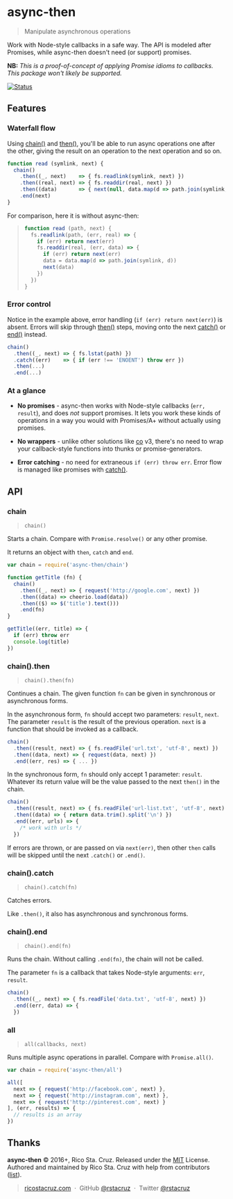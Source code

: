 # async-then

> Manipulate asynchronous operations

Work with Node-style callbacks in a safe way. The API is modeled after Promises, while async-then doesn't need (or support) promises.

__NB:__ _This is a proof-of-concept of applying Promise idioms to callbacks. This package won't likely be supported._

[![Status](https://travis-ci.org/rstacruz/async-then.svg?branch=master)](https://travis-ci.org/rstacruz/async-then "See test builds")

[co]: https://github.com/tj/co

## Features

### Waterfall flow

Using [chain()] and [then()], you'll be able to run async operations one after the other, giving the result on an operation to the next operation and so on.

```js
function read (symlink, next) {
  chain()
    .then((_, next)    => { fs.readlink(symlink, next) })
    .then((real, next) => { fs.readdir(real, next) })
    .then((data)       => { next(null, data.map(d => path.join(symlink, d)) })
    .end(next)
}
```

For comparison, here it is without async-then:

> ```js
> function read (path, next) {
>   fs.readlink(path, (err, real) => {
>     if (err) return next(err)
>     fs.readdir(real, (err, data) => {
>       if (err) return next(err)
>       data = data.map(d => path.join(symlink, d))
>       next(data)
>     })
>   })
> }
> ```

### Error control

Notice in the example above, error handling (`if (err) return next(err)`) is absent. Errors will skip through [then()] steps, moving onto the next [catch()] or [end()] instead.

```js
chain()
  .then((_, next) => { fs.lstat(path) })
  .catch((err)    => { if (err !== 'ENOENT') throw err })
  .then(...)
  .end(...)
```

### At a glance

* __No promises__ - async-then works with Node-style callbacks (`err, result`), and does _not_ support promises. It lets you work these kinds of operations in a way you would with Promises/A+ without actually using promises.

* __No wrappers__ - unlike other solutions like [co][] v3, there's no need to wrap your callback-style functions into thunks or promise-generators.

* __Error catching__ - no need for extraneous `if (err) throw err`. Error flow is managed like promises with [catch()].

## API

### chain
> `chain()`

Starts a chain. Compare with `Promise.resolve()` or any other promise.

It returns an object with `then`, `catch` and `end`.

```js
var chain = require('async-then/chain')

function getTitle (fn) {
  chain()
    .then((_, next) => { request('http://google.com', next) })
    .then((data) => cheerio.load(data))
    .then(($) => $('title').text()))
    .end(fn)
}

getTitle((err, title) => {
  if (err) throw err
  console.log(title)
})
```

### chain().then
> `chain().then(fn)`

Continues a chain. The given function `fn` can be given in synchronous or asynchronous forms.

In the asynchronous form, `fn` should accept two parameters: `result`, `next`. The parameter `result` is the result of the previous operation. `next` is a function that should be invoked as a callback.

```js
chain()
  .then((result, next) => { fs.readFile('url.txt', 'utf-8', next) })
  .then((data, next) => { request(data, next) })
  .end((err, res) => { ... })
```

In the synchronous form, `fn` should only accept 1 parameter: `result`. Whatever its return value will be the value passed to the next `then()` in the chain.

```js
chain()
  .then((result, next) => { fs.readFile('url-list.txt', 'utf-8', next) })
  .then((data) => { return data.trim().split('\n') })
  .end((err, urls) => {
    /* work with urls */
  })
```

If errors are thrown, or are passed on via `next(err)`, then other `then` calls will be skipped until the next `.catch()` or `.end()`.

### chain().catch
> `chain().catch(fn)`

Catches errors.

Like `.then()`, it also has asynchronous and synchronous forms.

### chain().end
> `chain().end(fn)`

Runs the chain. Without calling `.end(fn)`, the chain will not be called.

The parameter `fn` is a callback that takes Node-style arguments: `err`, `result`.

```js
chain()
  .then((_, next) => { fs.readFile('data.txt', 'utf-8', next) })
  .end((err, data) => {
  })
```

### all
> `all(callbacks, next)`

Runs multiple async operations in parallel. Compare with `Promise.all()`.

```js
var chain = require('async-then/all')

all([
  next => { request('http://facebook.com', next) },
  next => { request('http://instagram.com', next) },
  next => { request('http://pinterest.com', next) }
], (err, results) => {
  // results is an array
})
```

[chain()]: #chain
[then()]: #chainthen
[catch()]: #chaincatch
[end()]: #chainend
[all()]: #all

## Thanks

**async-then** © 2016+, Rico Sta. Cruz. Released under the [MIT] License.<br>
Authored and maintained by Rico Sta. Cruz with help from contributors ([list][contributors]).

> [ricostacruz.com](http://ricostacruz.com) &nbsp;&middot;&nbsp;
> GitHub [@rstacruz](https://github.com/rstacruz) &nbsp;&middot;&nbsp;
> Twitter [@rstacruz](https://twitter.com/rstacruz)

[MIT]: http://mit-license.org/
[contributors]: http://github.com/rstacruz/async-then/contributors
